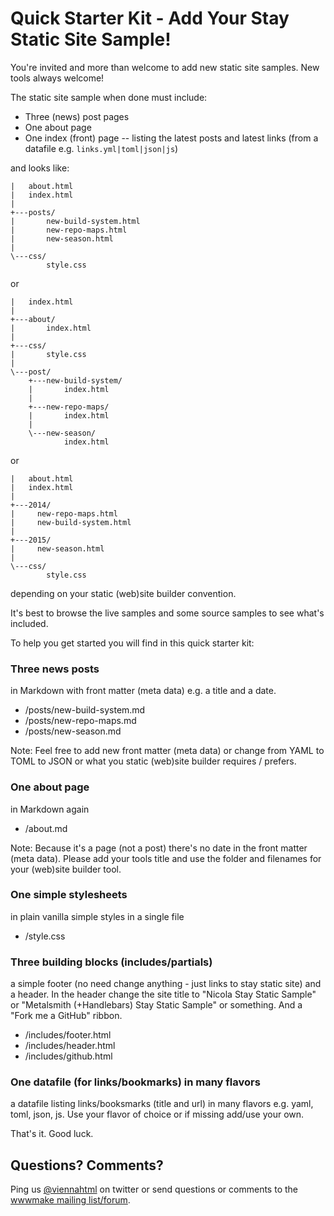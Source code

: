 
# Quick Starter Kit - Add Your Stay Static Site Sample!

You're invited and more than welcome to add new static site samples.
New tools always welcome!

The static site sample when done must include:

- Three (news) post pages
- One about page
- One index (front) page -- listing the latest posts and latest links (from a datafile e.g. `links.yml|toml|json|js`)


and looks like:

```
|   about.html
|   index.html
|
+---posts/
|       new-build-system.html
|       new-repo-maps.html
|       new-season.html
|
\---css/
        style.css
```

or

```
|   index.html
|
+---about/
|       index.html
|
+---css/
|       style.css
|
\---post/
    +---new-build-system/
    |       index.html
    |
    +---new-repo-maps/
    |       index.html
    |
    \---new-season/
            index.html
```

or

```
|   about.html
|   index.html
|
+---2014/
|     new-repo-maps.html
|     new-build-system.html
|
+---2015/
|     new-season.html
|
\---css/
        style.css
```

depending on your static (web)site builder convention.


It's best to browse the live samples
and some source samples to see what's included.


To help you get started you will find in this quick starter kit:

### Three news posts

in Markdown with front matter (meta data) e.g. a title and a date.

- /posts/new-build-system.md
- /posts/new-repo-maps.md
- /posts/new-season.md

Note: Feel free to add new front matter (meta data) or change from YAML to TOML
to JSON or what you static (web)site builder requires / prefers.

### One about page

in Markdown again

- /about.md

Note: Because it's a page (not a post) there's
no date in the front matter (meta data). Please add your tools title
and use the folder and filenames for your (web)site builder tool.


### One simple stylesheets

in plain vanilla simple styles in a single file

- /style.css


### Three building blocks (includes/partials)

a simple footer (no need change anything - just links to stay static site)
and a header. In the header change the site title to
"Nicola Stay Static Sample" or
"Metalsmith (+Handlebars) Stay Static Sample"
or something. And a "Fork me a GitHub" ribbon.

- /includes/footer.html
- /includes/header.html
- /includes/github.html


### One datafile (for links/bookmarks) in many flavors

a datafile listing links/booksmarks (title and url) in many
flavors e.g. yaml, toml, json, js. Use your flavor of choice
or if missing add/use your own.


That's it. Good luck.


## Questions? Comments?

Ping us [@viennahtml]() on twitter or send questions or comments
to the [wwwmake mailing list/forum](https://groups.google.com/group/wwwmake).  
